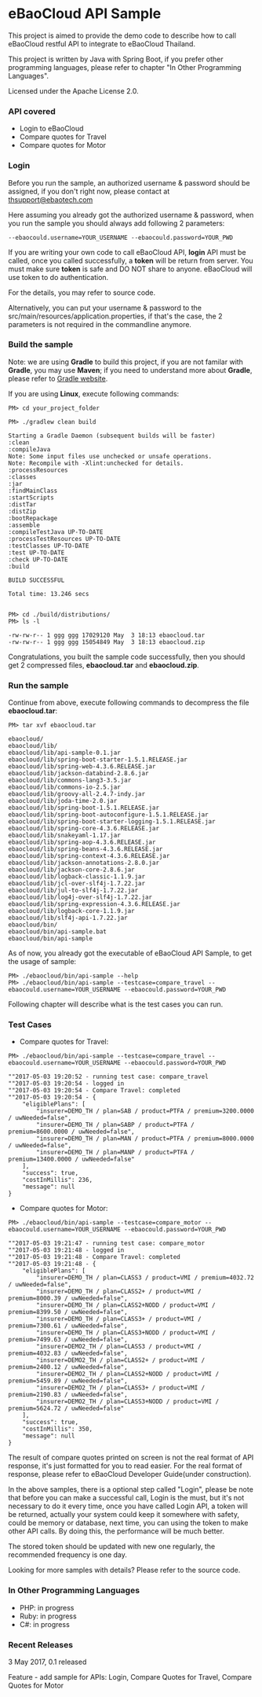# eBaoCloud API Sample
This project is aimed to provide the demo code to describe
how to call eBaoCloud restful API to integrate to eBaoCloud Thailand.

This project is written by Java with Spring Boot,
if you prefer other programming languages,
please refer to chapter "In Other Programming Languages".

Licensed under the Apache License 2.0.

### API covered

- Login to eBaoCloud
- Compare quotes for Travel
- Compare quotes for Motor

### Login

Before you run the sample, an authorized username & password should be assigned, if you don't right now, please contact at thsupport@ebaotech.com

Here assuming you already got the authorized username & password, when you run the sample you should always add following 2 parameters:

```
--ebaocould.username=YOUR_USERNAME --ebaocould.password=YOUR_PWD
```

If you are writing your own code to call eBaoCloud API,
**login** API must be called, once you called successfully,
a **token** will be return from server.
You must make sure **token** is safe and DO NOT share to anyone.
eBaoCloud will use token to do authentication.

For the details, you may refer to source code.

Alternatively, you can put your username & password
to the src/main/resources/application.properties,
if that's the case, the 2 parameters is not required in the commandline anymore.

### Build the sample

Note: we are using **Gradle** to build this project,
if you are not familar with **Gradle**,
you may use **Maven**;
if you need to understand more about **Gradle**,
please refer to [Gradle website](https://gradle.org).

If you are using **Linux**, execute following commands:

```#Bash
PM> cd your_project_folder

PM> ./gradlew clean build

Starting a Gradle Daemon (subsequent builds will be faster)
:clean
:compileJava
Note: Some input files use unchecked or unsafe operations.
Note: Recompile with -Xlint:unchecked for details.
:processResources
:classes
:jar
:findMainClass
:startScripts
:distTar
:distZip
:bootRepackage
:assemble
:compileTestJava UP-TO-DATE
:processTestResources UP-TO-DATE
:testClasses UP-TO-DATE
:test UP-TO-DATE
:check UP-TO-DATE
:build

BUILD SUCCESSFUL

Total time: 13.246 secs


PM> cd ./build/distributions/
PM> ls -l

-rw-rw-r-- 1 ggg ggg 17029120 May  3 18:13 ebaocloud.tar
-rw-rw-r-- 1 ggg ggg 15054849 May  3 18:13 ebaocloud.zip

```

Congratulations, you built the sample code successfully, then you should get 2 compressed files,
**ebaocloud.tar** and **ebaocloud.zip**.

### Run the sample

Continue from above, execute following commands to decompress the file **ebaocloud.tar**:

```#Bash
PM> tar xvf ebaocloud.tar

ebaocloud/
ebaocloud/lib/
ebaocloud/lib/api-sample-0.1.jar
ebaocloud/lib/spring-boot-starter-1.5.1.RELEASE.jar
ebaocloud/lib/spring-web-4.3.6.RELEASE.jar
ebaocloud/lib/jackson-databind-2.8.6.jar
ebaocloud/lib/commons-lang3-3.5.jar
ebaocloud/lib/commons-io-2.5.jar
ebaocloud/lib/groovy-all-2.4.7-indy.jar
ebaocloud/lib/joda-time-2.0.jar
ebaocloud/lib/spring-boot-1.5.1.RELEASE.jar
ebaocloud/lib/spring-boot-autoconfigure-1.5.1.RELEASE.jar
ebaocloud/lib/spring-boot-starter-logging-1.5.1.RELEASE.jar
ebaocloud/lib/spring-core-4.3.6.RELEASE.jar
ebaocloud/lib/snakeyaml-1.17.jar
ebaocloud/lib/spring-aop-4.3.6.RELEASE.jar
ebaocloud/lib/spring-beans-4.3.6.RELEASE.jar
ebaocloud/lib/spring-context-4.3.6.RELEASE.jar
ebaocloud/lib/jackson-annotations-2.8.0.jar
ebaocloud/lib/jackson-core-2.8.6.jar
ebaocloud/lib/logback-classic-1.1.9.jar
ebaocloud/lib/jcl-over-slf4j-1.7.22.jar
ebaocloud/lib/jul-to-slf4j-1.7.22.jar
ebaocloud/lib/log4j-over-slf4j-1.7.22.jar
ebaocloud/lib/spring-expression-4.3.6.RELEASE.jar
ebaocloud/lib/logback-core-1.1.9.jar
ebaocloud/lib/slf4j-api-1.7.22.jar
ebaocloud/bin/
ebaocloud/bin/api-sample.bat
ebaocloud/bin/api-sample

```

As of now, you already got the executable of eBaoCloud API Sample, to get the usage of sample:


```#Bash
PM> ./ebaocloud/bin/api-sample --help
PM> ./ebaocloud/bin/api-sample --testcase=compare_travel --ebaocould.username=YOUR_USERNAME --ebaocould.password=YOUR_PWD

```

Following chapter will describe what is the test cases you can run.

### Test Cases

- Compare quotes for Travel:

```#Bash
PM> ./ebaocloud/bin/api-sample --testcase=compare_travel --ebaocould.username=YOUR_USERNAME --ebaocould.password=YOUR_PWD

""2017-05-03 19:20:52 - running test case: compare_travel
""2017-05-03 19:20:54 - logged in
""2017-05-03 19:20:54 - Compare Travel: completed
""2017-05-03 19:20:54 - {
    "eligiblePlans": [
        "insurer=DEMO_TH / plan=SAB / product=PTFA / premium=3200.0000 / uwNeeded=false",
        "insurer=DEMO_TH / plan=SABP / product=PTFA / premium=8600.0000 / uwNeeded=false",
        "insurer=DEMO_TH / plan=MAN / product=PTFA / premium=8000.0000 / uwNeeded=false",
        "insurer=DEMO_TH / plan=MANP / product=PTFA / premium=13400.0000 / uwNeeded=false"
    ],
    "success": true,
    "costInMillis": 236,
    "message": null
}

```

- Compare quotes for Motor:

```#Bash
PM> ./ebaocloud/bin/api-sample --testcase=compare_motor --ebaocould.username=YOUR_USERNAME --ebaocould.password=YOUR_PWD

""2017-05-03 19:21:47 - running test case: compare_motor
""2017-05-03 19:21:48 - logged in
""2017-05-03 19:21:48 - Compare Travel: completed
""2017-05-03 19:21:48 - {
    "eligiblePlans": [
        "insurer=DEMO_TH / plan=CLASS3 / product=VMI / premium=4032.72 / uwNeeded=false",
        "insurer=DEMO_TH / plan=CLASS2+ / product=VMI / premium=8000.39 / uwNeeded=false",
        "insurer=DEMO_TH / plan=CLASS2+NODD / product=VMI / premium=8399.50 / uwNeeded=false",
        "insurer=DEMO_TH / plan=CLASS3+ / product=VMI / premium=7300.61 / uwNeeded=false",
        "insurer=DEMO_TH / plan=CLASS3+NODD / product=VMI / premium=7499.63 / uwNeeded=false",
        "insurer=DEMO2_TH / plan=CLASS3 / product=VMI / premium=4032.83 / uwNeeded=false",
        "insurer=DEMO2_TH / plan=CLASS2+ / product=VMI / premium=2400.12 / uwNeeded=false",
        "insurer=DEMO2_TH / plan=CLASS2+NODD / product=VMI / premium=5459.89 / uwNeeded=false",
        "insurer=DEMO2_TH / plan=CLASS3+ / product=VMI / premium=2190.83 / uwNeeded=false",
        "insurer=DEMO2_TH / plan=CLASS3+NODD / product=VMI / premium=5624.72 / uwNeeded=false"
    ],
    "success": true,
    "costInMillis": 350,
    "message": null
}
```

The result of compare quotes printed on screen is not the real format of API response, it's just formatted for you to read easier.
For the real format of response, please refer to eBaoCloud Developer Guide(under construction).

In the above samples, there is a optional step called "Login", please be note that
before you can make a successful call, Login is the must,
but it's not necessary to do it every time, once you have called Login API, a token
will be returned, actually your system could keep it somewhere with safety,
could be memory or database, next time, you can using the token to make other API calls.
By doing this, the performance will be much better.

The stored token should be updated with new one regularly, the recommended frequency is one day.

Looking for more samples with details? Please refer to the source code.

### In Other Programming Languages

- PHP: in progress
- Ruby: in progress
- C#: in progress

### Recent Releases

3 May 2017, 0.1 released

Feature - add sample for APIs: Login, Compare Quotes for Travel, Compare Quotes for Motor




